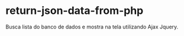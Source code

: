# return-json-data-from-php

Busca lista do banco de dados e mostra na tela utilizando Ajax Jquery.
